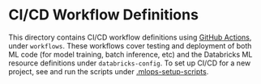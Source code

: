 # CI/CD Workflow Definitions
This directory contains CI/CD workflow definitions using [GitHub Actions](https://docs.github.com/en/actions),
under ``workflows``. These workflows cover testing and deployment of both ML code (for model training, batch inference, etc) and the 
Databricks ML resource definitions under ``databricks-config``. To set up CI/CD for a new project,
see and run the scripts under [.mlops-setup-scripts](../../.mlops-setup-scripts/README.md).
